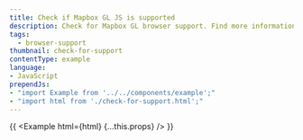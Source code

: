 ```yaml
---
title: Check if Mapbox GL JS is supported
description: Check for Mapbox GL browser support. Find more information about browser support for Mapbox tools in the [Browser support](https://docs.mapbox.com/help/troubleshooting/mapbox-browser-support/) troubleshooting guide.
tags:
  - browser-support
thumbnail: check-for-support
contentType: example
language:
- JavaScript
prependJs:
- "import Example from '../../components/example';"
- "import html from './check-for-support.html';"
---
```


{{ <Example html={html} {...this.props} /> }}
